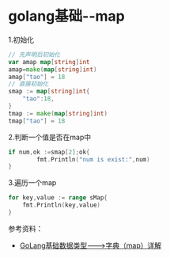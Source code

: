 # golang基础--map

1.初始化

```go
// 先声明后初始化
var amap map[string]int
amap=make(map[string]int)
amap["tao"] = 18
// 直接初始化
smap := map[string]int{
    "tao":18,
}
tmap := make(map[string]int)
tmap["tao"] = 18
```



2.判断一个值是否在map中

```go
if num,ok :=smap[2];ok{
        fmt.Println("num is exist:",num)
}
```

3.遍历一个map

```go
for key,value := range sMap{
    fmt.Println(key,value)
}
```





























参考资料：

- [GoLang基础数据类型--->字典（map）详解](https://www.cnblogs.com/yinzhengjie/p/7689996.html)